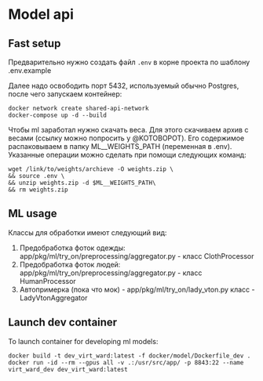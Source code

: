 # Model api

## Fast setup
Предварительно нужно создать файл ```.env``` в корне проекта по шаблону .env.example

Далее надо освободить порт 5432, используемый обычно Postgres, после чего запускаем контейнер:

```shell
docker network create shared-api-network
docker-compose up -d --build
```

Чтобы ml заработал нужно скачать веса. Для этого скачиваем архив с весами (ссылку можно попросить у @KOTOBOPOT). Его содержимое распаковываем в папку ML__WEIGHTS_PATH (переменная в .env). Указанные операции можно сделать при помощи следующих команд:

```shell
wget /link/to/weights/archieve -O weights.zip \
&& source .env \
&& unzip weights.zip -d $ML__WEIGHTS_PATH\
&& rm weights.zip
```

## ML usage
Классы для обработки имеют следующий вид:
1) Предобработка фоток одежды: app/pkg/ml/try_on/preprocessing/aggregator.py - класс ClothProcessor
2) Предобработка фоток людей: app/pkg/ml/try_on/preprocessing/aggregator.py - класс HumanProcessor
3) Автопримерка (пока что мок) - app/pkg/ml/try_on/lady_vton.py  класс - LadyVtonAggregator

## Launch dev container
 To launch container for developing ml models:  
```shell
docker build -t dev_virt_ward:latest -f docker/model/Dockerfile_dev .
docker run -id --rm --gpus all -v .:/usr/src/app/ -p 8843:22 --name virt_ward_dev dev_virt_ward:latest
```

